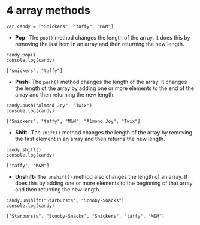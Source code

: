 # 4 array methods
```
var candy = ["Snickers", "taffy", "M&M"]
```

* **Pop**- The ```pop()``` method changes the length of the array. It does this by removing the last item in an array and then returning the new length.

```
candy.pop()
console.log(candy)

["snickers", "taffy"]
```

* **Push**- The ```push()``` method changes the length of the array. It changes the length of the array by adding one or more elements to the end of the array and then returning the new length.

```
candy.push("Almond Joy", "Twix")
console.log(candy)

["Snickers", "taffy", "M&M", "Almond Joy", "Twix"]
```
* **Shift**- The ```shift()``` method changes the length of the array by removing the first element in an array and then returns the new length.

```
candy.shift()
console.log(candy)

["taffy", "M&M"]
```
* **Unshift**- ```The unshift()``` method also changes the length of an array. It does this by adding one or more elements to the beginning of that array and then returning the new length.  

```
candy.unshift("Starbursts", "Scooby-Snacks")
console.log(candy)

["Starbursts", "Scooby-Snacks", "Snickers", "taffy", "M&M"]
```
